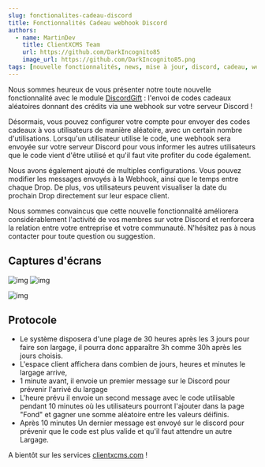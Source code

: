 ```yaml
---
slug: fonctionalites-cadeau-discord
title: Fonctionnalités Cadeau webhook Discord
authors:
  - name: MartinDev
    title: ClientXCMS Team
    url: https://github.com/DarkIncognito85
    image_url: https://github.com/DarkIncognito85.png
tags: [nouvelle fonctionnalités, news, mise à jour, discord, cadeau, webhook]
---
```

Nous sommes heureux de vous présenter notre toute nouvelle fonctionnalité avec le module [DiscordGift](https://clientxcms.com/store/DiscordGift) : l'envoi de codes cadeaux aléatoires donnant des crédits via une webhook sur votre serveur Discord !

<!-- truncate -->

Désormais, vous pouvez configurer votre compte pour envoyer des codes cadeaux à vos utilisateurs de manière aléatoire, avec un certain nombre d'utilisations. Lorsqu'un utilisateur utilise le code, une webhook sera envoyée sur votre serveur Discord pour vous informer les autres utilisateurs que le code vient d'être utilisé et qu'il faut vite profiter du code également.

Nous avons également ajouté de multiples configurations. Vous pouvez modifier les messages envoyés à la Webhook, ainsi que le temps entre chaque Drop. De plus, vos utilisateurs peuvent visualiser la date du prochain Drop directement sur leur espace client.

Nous sommes convaincus que cette nouvelle fonctionnalité améliorera considérablement l'activité de vos membres sur votre Discord et renforcera la relation entre votre entreprise et votre communauté. N'hésitez pas à nous contacter pour toute question ou suggestion.
## Captures d'écrans
![img](https://media.discordapp.net/attachments/794698865253154826/1077973012369920031/image.png)
![img](https://media.discordapp.net/attachments/829844680539111486/1078137368676139029/image.png)

![img](https://media.discordapp.net/attachments/829844680539111486/1078137587757228205/image.png)

## Protocole
-  Le système disposera d'une plage de 30 heures après les 3 jours pour faire son largage, il pourra donc apparaître 3h comme 30h après les jours choisis.
- L'espace client affichera dans combien de jours, heures et minutes le largage arrive,
- 1 minute avant, il envoie un premier message sur le Discord pour prévenir l'arrivé du largage
- L'heure prévu il envoie un second message avec le code utilisable pendant 10 minutes où les utilisateurs pourront l'ajouter dans la page "Fond" et gagner une somme aléatoire entre les valeurs déifinis.
- Après 10 minutes Un dernier message est envoyé sur le discord pour prévenir que le code est plus valide et qu'il faut attendre un autre Largage.

A bientôt sur les services [clientxcms.com](https://clientxcms.com) ! 
